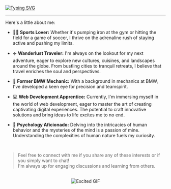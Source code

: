 [![Typing SVG](https://readme-typing-svg.demolab.com?font=Fira+Code&weight=600&size=30&duration=4000&pause=500&color=4C905CEB&vCenter=true&random=false&width=500&lines=I'm+Davide+Esposito%2C;nice+to+meet+you!%F0%9F%91%8B)](https://git.io/typing-svg)

---

Here's a little about me:


- 🏋️‍♂️ **Sports Lover:** Whether it's pumping iron at the gym or hitting the field for a game of soccer, I thrive on the adrenaline rush of staying active and pushing my limits.

- ✈️ **Wanderlust Traveler:** I'm always on the lookout for my next adventure, eager to explore new cultures, cuisines, and landscapes around the globe. From bustling cities to tranquil retreats, I believe that travel enriches the soul and perspectives.

- 🔧 **Former BMW Mechanic:** With a background in mechanics at BMW, I've developed a keen eye for precision and teamspirit.

- 💻 **Web Development Apprentice:** Currently, I'm immersing myself in the world of web development, eager to master the art of creating captivating digital experiences. The potential to craft innovative solutions and bring ideas to life excites me to no end.

- 🧠 **Psychology Aficionado:** Delving into the intricacies of human behavior and the mysteries of the mind is a passion of mine. Understanding the complexities of human nature fuels my curiosity.

<br>

> Feel free to connect with me if you share any of these interests or if you simply want to chat! <br>
>  I'm always up for engaging discussions and learning from others.

<br>

<div style="text-align: center;">
    <img text-align="center" src="https://media.giphy.com/media/v1.Y2lkPTc5MGI3NjExbWp0aG00aHBlbjgza3d5ZGx4YmNxMzgwOGg3ejQ0MnR2OWVxdng4aiZlcD12MV9pbnRlcm5hbF9naWZfYnlfaWQmY3Q9Zw/l0MYsC1UC0BGwG2SQ/giphy.gif" alt="Excited GIF">
</div>

